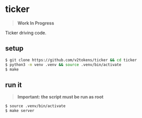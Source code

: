 # ticker

> **Work In Progress**

Ticker driving code.

## setup

```bash
$ git clone https://github.com/v2tokens/ticker && cd ticker
$ python3 -m venv .venv && source .venv/bin/activate
$ make
```

## run it

> **Important: the script must be run as root**

```bash
$ source .venv/bin/activate
$ make server
```
